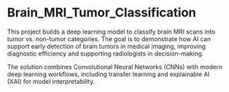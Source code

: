 # Brain_MRI_Tumor_Classification
This project builds a deep learning model to classify brain MRI scans into tumor vs. non-tumor categories. The goal is to demonstrate how AI can support early detection of brain tumors in medical imaging, improving diagnostic efficiency and supporting radiologists in decision-making.

The solution combines Convolutional Neural Networks (CNNs) with modern deep learning workflows, including transfer learning and explainable AI (XAI) for model interpretability.
